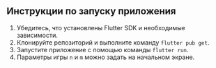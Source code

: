 ## Инструкции по запуску приложения

1. Убедитесь, что установлены Flutter SDK и необходимые зависимости.
2. Клонируйте репозиторий и выполните команду `flutter pub get`.
3. Запустите приложение с помощью команды `flutter run`.
4. Параметры игры `n` и `m` можно задать на начальном экране.
